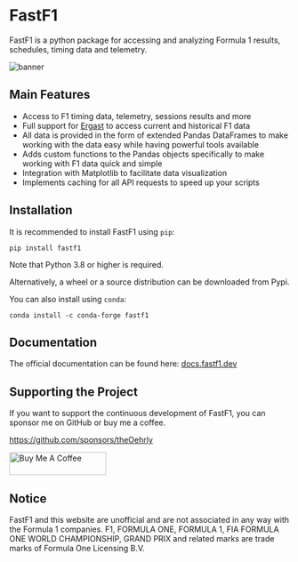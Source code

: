 # FastF1

FastF1 is a python package for accessing and analyzing Formula 1 results,
schedules, timing data and telemetry.

![](docs/_static/readme.png "banner")


## Main Features

- Access to F1 timing data, telemetry, sessions results and more
- Full support for [Ergast](http://ergast.com/mrd/) to access current and
  historical F1 data
- All data is provided in the form of extended Pandas DataFrames to make
  working with the data easy while having powerful tools available
- Adds custom functions to the Pandas objects specifically to make working
  with F1 data quick and simple
- Integration with Matplotlib to facilitate data visualization
- Implements caching for all API requests to speed up your scripts


## Installation

It is recommended to install FastF1 using `pip`:

```commandline
pip install fastf1
```

Note that Python 3.8 or higher is required.

Alternatively, a wheel or a source distribution can be downloaded from Pypi.

You can also install using `conda`:

```commandline
conda install -c conda-forge fastf1
```

## Documentation

The official documentation can be found here:
[docs.fastf1.dev](https://docs.fastf1.dev)


## Supporting the Project

If you want to support the continuous development of FastF1, you can sponsor me
on GitHub or buy me a coffee.

https://github.com/sponsors/theOehrly

<a href="https://www.buymeacoffee.com/fastf1" target="_blank"><img src="https://cdn.buymeacoffee.com/buttons/default-orange.png" alt="Buy Me A Coffee" height="41" width="174"></a>


## Notice

FastF1 and this website are unofficial and are not associated in any way with
the Formula 1 companies. F1, FORMULA ONE, FORMULA 1, FIA FORMULA ONE WORLD
CHAMPIONSHIP, GRAND PRIX and related marks are trade marks of Formula One
Licensing B.V.
